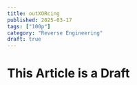 ```yaml
---
title: outXORcing
published: 2025-03-17
tags: ["100p"]
category: "Reverse Engineering"
draft: true
---
```


# This Article is a Draft